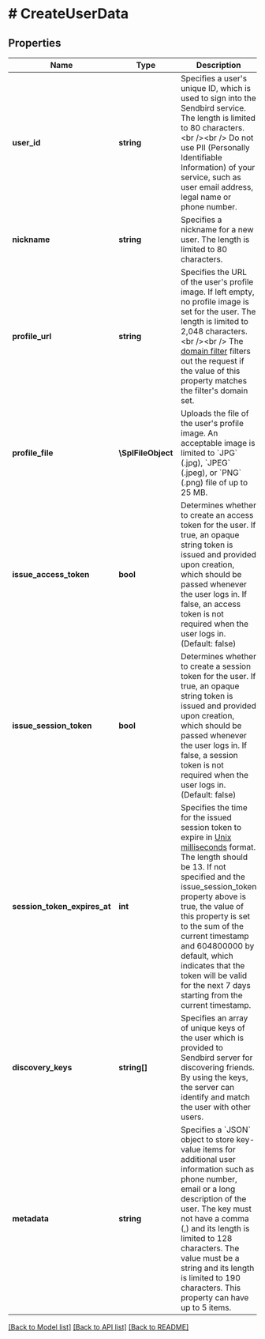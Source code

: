 # # CreateUserData

## Properties

Name | Type | Description | Notes
------------ | ------------- | ------------- | -------------
**user_id** | **string** | Specifies a user&#39;s unique ID, which is used to sign into the Sendbird service. The length is limited to 80 characters.&lt;br /&gt;&lt;br /&gt; Do not use PII (Personally Identifiable Information) of your service, such as user email address, legal name or phone number. |
**nickname** | **string** | Specifies a nickname for a new user. The length is limited to 80 characters. |
**profile_url** | **string** | Specifies the URL of the user&#39;s profile image. If left empty, no profile image is set for the user. The length is limited to 2,048 characters.&lt;br /&gt;&lt;br /&gt; The [domain filter](/docs/chat/v3/platform-api/guides/filter-and-moderation#2-domain-filter) filters out the request if the value of this property matches the filter&#39;s domain set. |
**profile_file** | **\SplFileObject** | Uploads the file of the user&#39;s profile image. An acceptable image is limited to &#x60;JPG&#x60; (.jpg), &#x60;JPEG&#x60; (.jpeg), or &#x60;PNG&#x60; (.png) file of up to 25 MB. |
**issue_access_token** | **bool** | Determines whether to create an access token for the user. If true, an opaque string token is issued and provided upon creation, which should be passed whenever the user logs in. If false, an access token is not required when the user logs in. (Default: false) |
**issue_session_token** | **bool** | Determines whether to create a session token for the user. If true, an opaque string token is issued and provided upon creation, which should be passed whenever the user logs in. If false, a session token is not required when the user logs in. (Default: false) |
**session_token_expires_at** | **int** | Specifies the time for the issued session token to expire in [Unix milliseconds](/docs/chat/v3/platform-api/guides/miscellaneous#2-timestamps) format. The length should be 13. If not specified and the issue_session_token property above is true, the value of this property is set to the sum of the current timestamp and 604800000 by default, which indicates that the token will be valid for the next 7 days starting from the current timestamp. |
**discovery_keys** | **string[]** | Specifies an array of unique keys of the user which is provided to Sendbird server for discovering friends. By using the keys, the server can identify and match the user with other users. |
**metadata** | **string** | Specifies a &#x60;JSON&#x60; object to store key-value items for additional user information such as phone number, email or a long description of the user. The key must not have a comma (,) and its length is limited to 128 characters. The value must be a string and its length is limited to 190 characters. This property can have up to 5 items. |

[[Back to Model list]](../../README.md#models) [[Back to API list]](../../README.md#endpoints) [[Back to README]](../../README.md)
